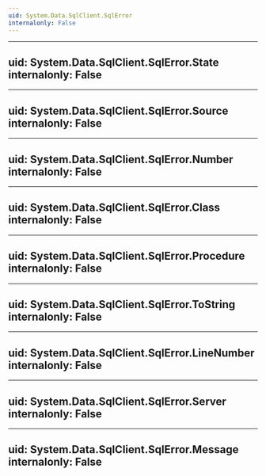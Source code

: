 ```yaml
---
uid: System.Data.SqlClient.SqlError
internalonly: False
---
```


---
uid: System.Data.SqlClient.SqlError.State
internalonly: False
---

---
uid: System.Data.SqlClient.SqlError.Source
internalonly: False
---

---
uid: System.Data.SqlClient.SqlError.Number
internalonly: False
---

---
uid: System.Data.SqlClient.SqlError.Class
internalonly: False
---

---
uid: System.Data.SqlClient.SqlError.Procedure
internalonly: False
---

---
uid: System.Data.SqlClient.SqlError.ToString
internalonly: False
---

---
uid: System.Data.SqlClient.SqlError.LineNumber
internalonly: False
---

---
uid: System.Data.SqlClient.SqlError.Server
internalonly: False
---

---
uid: System.Data.SqlClient.SqlError.Message
internalonly: False
---
